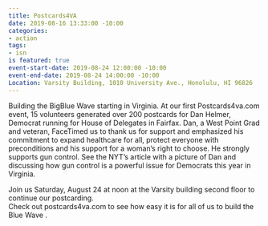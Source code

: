 ```yaml
---
title: Postcards4VA
date: 2019-08-16 13:33:00 -10:00
categories:
- action
tags:
- isn
is featured: true
event-start-date: 2019-08-24 12:00:00 -10:00
event-end-date: 2019-08-24 14:00:00 -10:00
Location: Varsity Building, 1010 University Ave., Honolulu, HI 96826
---
```


Building the BigBlue Wave starting in Virginia.  At our first Postcards4va.com event, 15 volunteers generated over 200 postcards for Dan Helmer, Democrat running for House of Delegates in Fairfax.
Dan, a West Point Grad and veteran, FaceTimed us to thank us for support and emphasized his commitment to expand healthcare for all, protect everyone with preconditions and his support for a woman’s right to choose.  He strongly supports gun control. See the NYT’s article with a picture of Dan and discussing how gun control is a powerful issue for Democrats this year in Virginia. 

Join us Saturday, August 24 at noon at the Varsity building second floor to continue our postcarding.  
Check out postcards4va.com to see how easy it is for all of us to build the Blue Wave .
